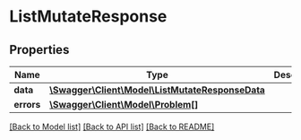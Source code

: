 # ListMutateResponse

## Properties
Name | Type | Description | Notes
------------ | ------------- | ------------- | -------------
**data** | [**\Swagger\Client\Model\ListMutateResponseData**](ListMutateResponseData.md) |  | [optional] 
**errors** | [**\Swagger\Client\Model\Problem[]**](Problem.md) |  | [optional] 

[[Back to Model list]](../../README.md#documentation-for-models) [[Back to API list]](../../README.md#documentation-for-api-endpoints) [[Back to README]](../../README.md)

